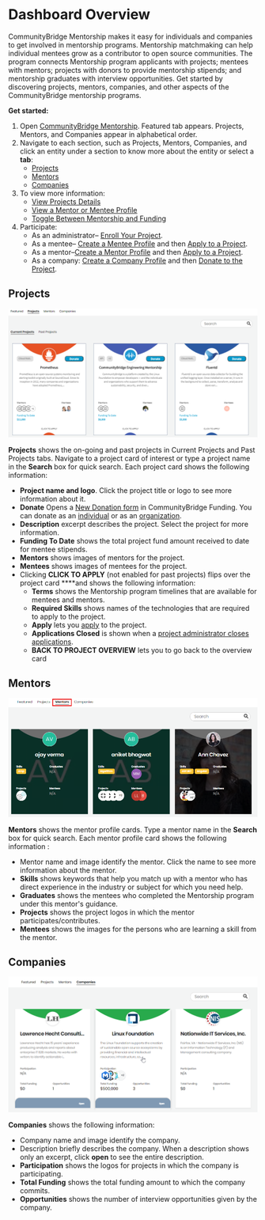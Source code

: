 # Dashboard Overview

CommunityBridge Mentorship makes it easy for individuals and companies to get involved in mentorship programs. Mentorship matchmaking can help individual mentees grow as a contributor to open source communities. The program connects Mentorship program applicants with projects; mentees with mentors; projects with donors to provide mentorship stipends; and mentorship graduates with interview opportunities. Get started by discovering projects, mentors, companies, and other aspects of the CommunityBridge mentorship programs.

**Get started:**

1. Open [CommunityBridge Mentorship](https://people.communitybridge.org/). Featured tab appears. Projects, Mentors, and Companies appear in alphabetical order.
2. Navigate to each section, such as Projects, Mentors, Companies, and click an entity under a section to know more about the entity or select a **tab**:
   * [Projects](./#DashboardOverview-Projects)
   * [Mentors](./#DashboardOverview-Mentors)
   * [Companies](./#DashboardOverview-Companies)
3. To view more information:
   * [View Projects Details](view-projects-details.md)
   * [View a Mentor or Mentee Profile](view-a-mentor-or-mentee-profile.md)
   * [Toggle Between Mentorship and Funding](../../communitybridge-funding/dashboard/toggle-between-funding-and-mentorship-for-a-project.md)
4. Participate:
   * As an administrator– [Enroll Your Project](../administrators/enroll-your-project/).
   * As a mentee– [Create a Mentee Profile](../mentees/become-a-mentee/create-a-mentee-profile.md) and then [Apply to a Project](../mentees/become-a-mentee/apply-to-a-project.md).
   * As a mentor–[Create a Mentor Profile](../mentors/become-a-mentor/create-a-mentor-profile.md) and then [Apply to a Project](../mentors/become-a-mentor/apply-to-or-remove-from-a-project.md#apply-to-a-project).
   * As a company: [Create a Company Profile]() and then [Donate to the Project](../../communitybridge-funding/donate-sponsor/).

## Projects <a id="DashboardOverview-Projects"></a>

![Project Overview](../../../.gitbook/assets/project-overview%20%281%29.png)

**Projects** shows the on-going and past projects in Current Projects and Past Projects tabs. Navigate to a project card of interest or type a project name in the **Search** box for quick search. Each project card shows the following information: 

* **Project name and logo**. Click the project title or logo to see more information about it.
* **Donate** Opens a [New Donation form](../../communitybridge-funding/donate-sponsor/donate-as-an-individual.md#result-new-donation-form-appears) in CommunityBridge Funding. You can donate as an [individual](../../communitybridge-funding/donate-sponsor/donate-as-an-individual.md) or as an [organization](../../communitybridge-funding/donate-sponsor/donate-as-a-sponsor/).
* **Description** excerpt describes the project. Select the project for more information.
* **Funding To Date** shows the total project fund amount received to date for mentee stipends.
* **Mentors** shows images of mentors for the project.
* **Mentees** shows images of mentees for the project.
* Clicking **CLICK TO APPLY** \(not enabled for past projects\) flips over the project card ****and shows the following information:
  * **Terms** shows the Mentorship program timelines that are available for mentees and mentors.
  * **Required Skills** shows names of the technologies that are required to apply to the project.
  * **Apply** lets you [apply](../mentees/become-a-mentee/apply-to-a-project.md) to the project.
  * **Applications Closed** is shown when a [project administrator closes applications](../administrators/open-or-close-mentorship-applications.md).
  * **BACK TO PROJECT OVERVIEW** lets you to go back to the overview card

## Mentors <a id="DashboardOverview-Mentors"></a>

![Mentors](../../../.gitbook/assets/mentors-tab.png)

**Mentors** shows the mentor profile cards. Type a mentor name in the **Search** box for quick search. Each mentor profile card shows the following information :

* Mentor name and image identify the mentor. Click the name to see more information about the mentor.
* **Skills** shows keywords that help you match up with a mentor who has direct experience in the industry or subject for which you need help.
* **Graduates** shows the mentees who completed the Mentorship program under this mentor's guidance.
* **Projects** shows the project logos in which the mentor participates/contributes.
* **Mentees** shows the images for the persons who are learning a skill from the mentor.

## Companies <a id="DashboardOverview-Companies"></a>

![Companies](../../../.gitbook/assets/company.png)

**Companies** shows the following information:

* Company name and image identify the company.
* Description briefly describes the company. When a description shows only an excerpt, click **open** to see the entire description.
* **Participation** shows the logos for projects in which the company is participating.
* **Total Funding** shows the total funding amount to which the company commits.
* **Opportunities** shows the number of interview opportunities given by the company.

